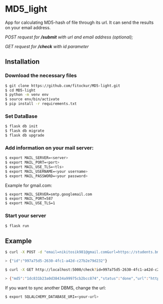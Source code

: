 # MD5_light
App for calculating MD5-hash of file through its url. It can send the results on your email address.

*POST request for **/submit** with url and email address (optional);*

*GET request for **/check** with id parameter*

## Installation

### Download the necessary files
```bash
$ git clone https://github.com/fitockur/MD5-light.git
$ cd MD5-light
$ python -m venv env
$ source env/bin/activate
$ pip install -r requirements.txt
```

### Set DataBase
```bash
$ flask db init
$ flask db migrate
$ flask db upgrade
```

### Add information on your mail server:
```bash
$ export MAIL_SERVER=<server>
$ export MAIL_PORT=<port>
$ export MAIL_USE_TLS=<tls>
$ export MAIL_USERNAME=<your username>
$ export MAIL_PASSWORD=<your password>
```

Example for gmail.com:
```bash
$ export MAIL_SERVER=smtp.googlemail.com
$ export MAIL_PORT=587
$ export MAIL_USE_TLS=1
```
### Start your server
```bash
$ flask run
```

## Example
```bash
$ curl -X POST -d "email=nikitosik981@gmail.com&url=https://students.bmstu.ru/static/images/eulogo-lite.png" http://localhost:5000/submit

> {"id":"997a75d5-2630-4fc1-a42d-c27b2e79d232"}

$ curl -X GET http://localhost:5000/check?id=997a75d5-2630-4fc1-a42d-c27b2e79d232

> {"md5":"1dc831b23a0d38434a99975cb2bcc874","status":"done","url":"https://students.bmstu.ru/static/images/eulogo-lite.png"}
```

If you want to sync another DBMS, change the url:
```bash
$ export SQLALCHEMY_DATABASE_URI=<your-url>
```
